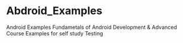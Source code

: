 # Abdroid_Examples
Android Examples
Fundametals of Android Development & Advanced Course Examples for self study
Testing
